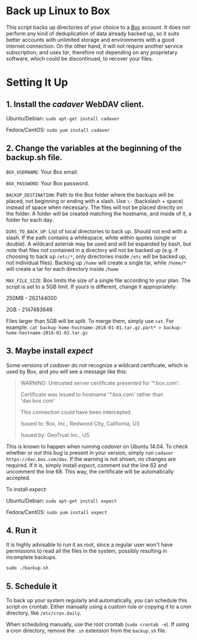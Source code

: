 # Back up Linux to Box

This script backs up directories of your choice to a [Box](https://www.box.com/) account. It does not perform any kind of deduplication of data already backed up, so it suits better accounts with unlimited storage and environments with a good internet connection. On the other hand, it will not require another service subscription; and uses *tar*, therefore not depending on any proprietary software, which could be discontinued, to recover your files.

# Setting It Up

## 1. Install the *cadaver* WebDAV client.

Ubuntu/Debian: `sudo apt-get install cadaver`

Fedora/CentOS: `sudo yum install cadaver`

## 2. Change the variables at the beginning of the backup.sh file.

`BOX_USERNAME`: Your Box email.

`BOX_PASSWORD`: Your Box password.

`BACKUP_DESTINATION`: Path to the Box folder where the backups will be placed, not beginning or ending with a slash. Use `\⋅` (backslash + space) instead of space when necessary. The files will not be placed directly on the folder. A folder will be created matching the hostname, and inside of it, a folder for each day.

`DIRS_TO_BACK_UP`: List of local directories to back up. Should not end with a slash. If the path contains a whitespace, white within quotes (single or double). A wildcard asterisk may be used and will be expanded by bash, but note that files not contained in a directory will not be backed up (e.g. if choosing to back up `/etc/*`, only directories inside `/etc` will be backed up, not individual files). Backing up `/home` will create a single tar, while `/home/*` will create a tar for each directory inside `/home`

`MAX_FILE_SIZE`: Box limits the size of a single file according to your plan. The script is set to a 5GB limit. If yours is different, change it appropriately:

250MB - 262144000

2GB - 2147483648

Files larger than 5GB will be split. To merge them, simply use `cat`. For example: `cat backup-home-hostname-2018-01-01.tar.gz.part* > backup-home-hostname-2018-01-01.tar.gz`

## 3. Maybe install *expect*

Some versions of *cadaver* do not recognize a wildcard certificate, which is used by Box, and you will see a message like this: 

> WARNING: Untrusted server certificate presented for '\*.box.com':
> 
> Certificate was issued to hostname '\*.box.com' rather than 'dav.box.com'
> 
> This connection could have been intercepted.
> 
> Issued to: Box, Inc., Redwood City, California, US
> 
> Issued by: GeoTrust Inc., US

This is known to happen when running *cadaver* on Ubuntu 14.04. To check whether or not this bug is present in your version, simply run `cadaver https://dav.box.com/dav`. If the warning is not shown, no changes are required. If it is, simply install *expect*, comment out the line 62 and uncomment the line 68. This way, the certificate will be automatically accepted.

To install *expect*:

Ubuntu/Debian: `sudo apt-get install expect`

Fedora/CentOS: `sudo yum install expect`

## 4. Run it

It is highly advisable to run it as root, since a regular user won't have permissions to read all the files in the system, possibly resulting in incomplete backups.

    sudo ./backup.sh

## 5. Schedule it

To back up your system regularly and automatically, you can schedule this script on crontab. Either manually using a custom rule or copying it to a cron directory, like `/etc/cron.daily`.

When scheduling manually, use the root crontab (`sudo crontab -e`). If using a cron directory, remove the `.sh`  extension from the `backup.sh` file.